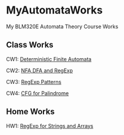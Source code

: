 # MyAutomataWorks
My BLM320E Automata Theory Course Works

## Class Works
CW1: [Deterministic Finite Automata](https://sahinalcin.github.io/MyAutomataWorks/CW1/CW1.html)

CW2: [NFA,DFA and RegExp](https://sahinalcin.github.io/MyAutomataWorks/CW2/CW2.html)

CW3: [RegExp Patterns](https://sahinalcin.github.io/MyAutomataWorks/CW3/CW3.html)

CW4: [CFG for Palindrome](https://sahinalcin.github.io/MyAutomataWorks/CW4/CW4.html)

## Home Works
HW1: [RegExp for Strings and Arrays](https://sahinalcin.github.io/MyAutomataWorks/HW1/HW1.html)
